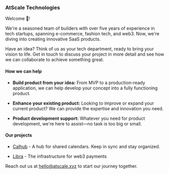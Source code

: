 ### AtScale Technologies

Welcome 👋!

We're a seasoned team of builders with over five years of experience in tech startups, spanning e-commerce, fashion tech, and web3. Now, we're diving into creating innovative SaaS products.

Have an idea? Think of us as your tech department, ready to bring your vision to life. Get in touch to discuss your project in more detail and see how we can collaborate to achieve something great.

#### How we can help

- **Build product from your idea:** From MVP to a production-ready application, we can help develop your concept into a fully functioning product.
- **Enhance your existing product:** Looking to improve or expand your current product? We can provide the expertise and innovation you need.

- **Product development support:** Whatever you need for product development, we're here to assist—no task is too big or small.

#### Our projects

- [Calhub](https://calhub.app) - A hub for shared calendars. Keep in sync and stay organized.

- [Libra](https://golibra.xyz) - The infrastructure for web3 payments

Reach out us at [hello@atscale.xyz](mailto:hello@atscale.xyz) to start our journey together.
